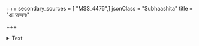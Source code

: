+++
secondary_sources = [ "MSS_4476",]
jsonClass = "Subhaashita"
title = "आ जन्मनः"

+++

<details><summary>Text</summary>

आ जन्मनः प्रतिमुहूर्तविशेषरम्याण्य् आचेष्टितानि तव संप्रति तानि तानि।  
चाटूनि चारुमधुराणि च संस्मृतानि देहं दहन्ति हृदयं च विदारयन्ति॥
</details>
